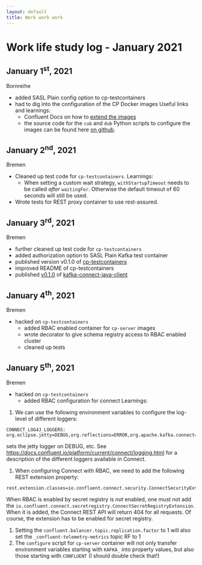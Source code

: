 ```yaml
---
layout: default
title: Work work work
---
```


# Work life study log - January 2021

## January 1<sup>st</sup>, 2021
Bornreihe
- added SASL Plain config option to cp-testcontainers
- had to dig into the configuration of the CP Docker images
  Useful links and learnings:
  - Confluent Docs on how to [extend the images](https://docs.confluent.io/platform/current/installation/docker/development.html)
  - the source code for the `cub` and `dub` Python scripts to configure the images can be found here [on github](https://github.com/confluentinc/confluent-docker-utils/tree/master/confluent/docker_utils).

## January 2<sup>nd</sup>, 2021
Bremen
- Cleaned up test code for `cp-testcontainers`.
  Learnings:
  - When setting a custom wait strategy, `withStartupTimeout` needs to be called *after* `waitingFor`.
    Otherwise the default timeout of 60 seconds will still be used.
- Wrote tests for REST proxy container to use rest-assured.

## January 3<sup>rd</sup>, 2021
Bremen
- further cleaned up test code for `cp-testcontainers`
- added authorization option to SASL Plain Kafka test container
- published version v0.1.0 of [cp-testcontainers](https://github.com/christophschubert/cp-testcontainers)
- improved README of cp-testcontainers
- published [v0.1.0](https://github.com/christophschubert/kafka-connect-java-client/releases/tag/v0.1.0) of [kafka-connect-java-client](https://github.com/christophschubert/kafka-connect-java-client)

## January 4<sup>th</sup>, 2021
Bremen
- hacked on `cp-testcontainers`
  - added RBAC enabled container for `cp-server` images
  - wrote decorator to give schema registry access to RBAC enabled cluster
  - cleaned up tests

## January 5<sup>th</sup>, 2021
Bremen
- hacked on `cp-testcontainers`
  - added RBAC configuration for connect
Learnings:
1. We can use the following environment variables to configure the log-level of different loggers:
  ```
  CONNECT_LOG4J_LOGGERS: org.eclipse.jetty=DEBUG,org.reflections=ERROR,org.apache.kafka.connect=DEBUG
  ```
  sets the jetty logger on DEBUG, etc.
  See https://docs.confluent.io/platform/current/connect/logging.html for a description of the different loggers available in Connect.
1. When configuring Connect with RBAC, we need to add the following REST extension property:
  ```
  rest.extension.classes=io.confluent.connect.security.ConnectSecurityExtension
  ```
  When RBAC is enabled by secret registry is *not* enabled, one must not add the `io.confluent.connect.secretregistry.ConnectSecretRegistryExtension`.
  When it is added, the Connect REST API will return 404 for all requests.
  Of course, the extension has to be enabled for secret registry.
1. Setting the `confluent.balancer.topic.replication.factor` to 1 will also set the `_confluent-telemetry-metrics` topic RF to 1
1. The `configure` script for `cp-server` container will not only transfer environment variables starting with `KAFKA_` into property values, but also those starting with `CONFLUENT` (I should double check that!)
